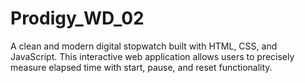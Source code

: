 # Prodigy_WD_02
A clean and modern digital stopwatch built with HTML, CSS, and JavaScript. This interactive web application allows users to precisely measure elapsed time with start, pause, and reset functionality.
